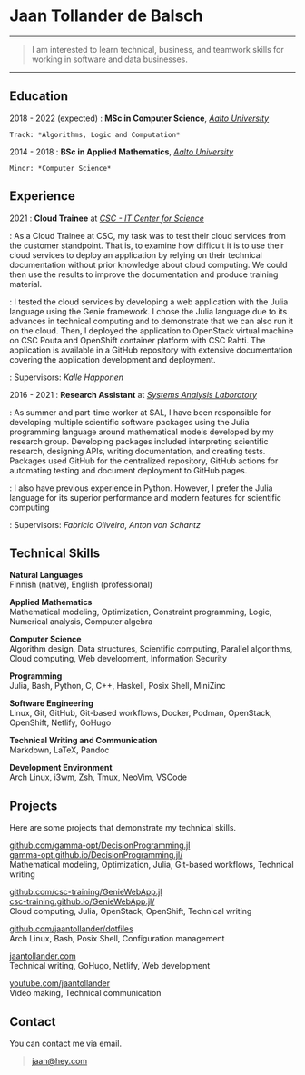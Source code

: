 Jaan Tollander de Balsch
========================

----

> I am interested to learn technical, business, and teamwork skills for working in software and data businesses. 

----


Education
---------

2018 - 2022 (expected)
:   **MSc in Computer Science**, [*Aalto University*](https://www.aalto.fi/en)

    Track: *Algorithms, Logic and Computation*

2014 - 2018
:   **BSc in Applied Mathematics**, [*Aalto University*](https://www.aalto.fi/en)

    Minor: *Computer Science*


Experience
----------

2021
: **Cloud Trainee** at [*CSC - IT Center for Science*](https://csc.fi/en/)

: As a Cloud Trainee at CSC, my task was to test their cloud services from the customer standpoint. That is, to examine how difficult it is to use their cloud services to deploy an application by relying on their technical documentation without prior knowledge about cloud computing. We could then use the results to improve the documentation and produce training material.

: I tested the cloud services by developing a web application with the Julia language using the Genie framework. I chose the Julia language due to its advances in technical computing and to demonstrate that we can also run it on the cloud. Then, I deployed the application to OpenStack virtual machine on CSC Pouta and OpenShift container platform with CSC Rahti. The application is available in a GitHub repository with extensive documentation covering the application development and deployment.

: Supervisors: *Kalle Happonen*

2016 - 2021
: **Research Assistant** at [*Systems Analysis Laboratory*](https://sal.aalto.fi/en/)

: As summer and part-time worker at SAL, I have been responsible for
developing multiple scientific software packages using the Julia programming
language around mathematical models developed by my research group. Developing packages included interpreting scientific research, designing APIs, writing documentation, and creating tests. Packages used GitHub for the centralized repository, GitHub actions for automating testing and document deployment to GitHub pages.

: I also have previous experience in Python. However, I prefer the Julia language
for its superior performance and modern features for scientific computing

: Supervisors: *Fabricio Oliveira*, *Anton von Schantz*


Technical Skills
----------------

**Natural Languages** \
Finnish (native), English (professional)

**Applied Mathematics** \
Mathematical modeling, Optimization, Constraint programming, Logic, Numerical analysis, Computer algebra

**Computer Science** \
Algorithm design, Data structures, Scientific computing, Parallel algorithms, Cloud computing, Web development, Information Security

**Programming** \
Julia, Bash, Python, C, C++, Haskell, Posix Shell, MiniZinc

**Software Engineering** \
Linux, Git, GitHub, Git-based workflows, Docker, Podman, OpenStack, OpenShift, Netlify, GoHugo

**Technical Writing and Communication** \
Markdown, LaTeX, Pandoc

**Development Environment** \
Arch Linux, i3wm, Zsh, Tmux, NeoVim, VSCode


Projects
--------

Here are some projects that demonstrate my technical skills.

[github.com/gamma-opt/DecisionProgramming.jl](https://github.com/gamma-opt/DecisionProgramming.jl) \
[gamma-opt.github.io/DecisionProgramming.jl/](https://gamma-opt.github.io/DecisionProgramming.jl/) \
Mathematical modeling, Optimization, Julia, Git-based workflows, Technical writing

[github.com/csc-training/GenieWebApp.jl](https://github.com/csc-training/GenieWebApp.jl) \
[csc-training.github.io/GenieWebApp.jl/](https://csc-training.github.io/GenieWebApp.jl/) \
Cloud computing, Julia, OpenStack, OpenShift, Technical writing

[github.com/jaantollander/dotfiles](https://github.com/jaantollander/dotfiles) \
Arch Linux, Bash, Posix Shell, Configuration management

[jaantollander.com](https://jaantollander.com/) \
Technical writing, GoHugo, Netlify, Web development

[youtube.com/jaantollander](https://www.youtube.com/jaantollander) \
Video making, Technical communication

Contact
-------

You can contact me via email.

> <jaan@hey.com>
